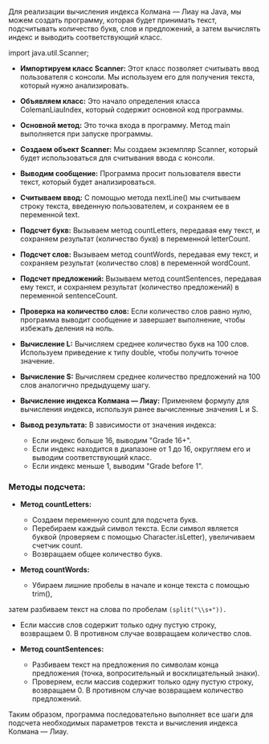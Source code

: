 Для реализации вычисления индекса Колмана — Лиау на Java, мы можем создать программу, которая будет принимать текст, подсчитывать количество букв, слов и предложений, а затем вычислять индекс и выводить соответствующий класс.

import java.util.Scanner;

- **Импортируем класс Scanner:** Этот класс позволяет считывать ввод пользователя с консоли. Мы используем его для получения текста, который нужно анализировать.



- **Объявляем класс:** Это начало определения класса ColemanLiauIndex, который содержит основной код программы.

    

- **Основной метод:** Это точка входа в программу. Метод main выполняется при запуске программы.

        

- **Создаем объект Scanner:** Мы создаем экземпляр Scanner, который будет использоваться для считывания ввода с консоли.

      

- **Выводим сообщение:** Программа просит пользователя ввести текст, который будет анализироваться.

       

- **Считываем ввод:** С помощью метода nextLine() мы считываем строку текста, введенную пользователем, и сохраняем ее в переменной text.

       

- **Подсчет букв:** Вызываем метод countLetters, передавая ему текст, и сохраняем результат (количество букв) в переменной letterCount.

        

- **Подсчет слов:** Вызываем метод countWords, передавая ему текст, и сохраняем результат (количество слов) в переменной wordCount.

       

- **Подсчет предложений:** Вызываем метод countSentences, передавая ему текст, и сохраняем результат (количество предложений) в переменной sentenceCount.

     

- **Проверка на количество слов:** Если количество слов равно нулю, программа выводит сообщение и завершает выполнение, чтобы избежать деления на ноль.

        

- **Вычисление L:** Вычисляем среднее количество букв на 100 слов. Используем приведение к типу double, чтобы получить точное значение.

        

- **Вычисление S:** Вычисляем среднее количество предложений на 100 слов аналогично предыдущему шагу.

        

- **Вычисление индекса Колмана — Лиау:** Применяем формулу для вычисления индекса, используя ранее вычисленные значения L и S.

    
- **Вывод результата:** В зависимости от значения индекса:
  - Если индекс больше 16, выводим "Grade 16+".
  - Если индекс находится в диапазоне от 1 до 16, округляем его и выводим соответствующий класс.
  - Если индекс меньше 1, выводим "Grade before 1".

### Методы подсчета:



- **Метод countLetters:**
  - Создаем переменную count для подсчета букв.
  - Перебираем каждый символ текста. Если символ является буквой (проверяем с помощью Character.isLetter), увеличиваем счетчик count.
  - Возвращаем общее количество букв.

 

- **Метод countWords:**
  - Убираем лишние пробелы в начале и конце текста с помощью trim(),


затем разбиваем текст на слова по пробелам ```(split("\\s+")).```
  - Если массив слов содержит только одну пустую строку, возвращаем 0. В противном случае возвращаем количество слов.



- **Метод countSentences:**
  - Разбиваем текст на предложения по символам конца предложения (точка, вопросительный и восклицательный знаки).
  - Проверяем, если массив содержит только одну пустую строку, возвращаем 0. В противном случае возвращаем количество предложений.

Таким образом, программа последовательно выполняет все шаги для подсчета необходимых параметров текста и вычисления индекса Колмана — Лиау.
